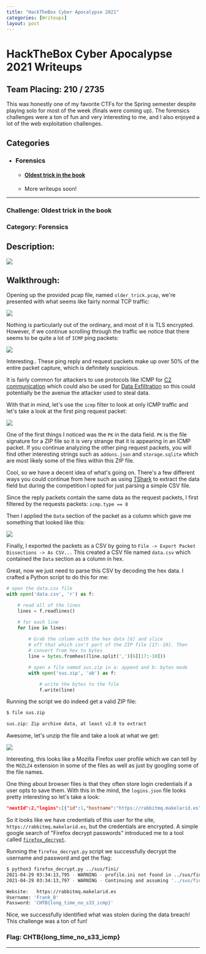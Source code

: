 ```yaml
---
title: "HackTheBox Cyber Apocalypse 2021"
categories: [Writeups]
layout: post 
---
```


# HackTheBox Cyber Apocalypse 2021 Writeups

## Team Placing: 210 / 2735

This was honestly one of my favorite CTFs for the Spring semester despite playing solo for most of the week (finals were coming up). The forensics challenges were a ton of fun and very interesting to me, and I also enjoyed a lot of the web exploitation challenges.

## Categories
* ### Forensics
    * #### [Oldest trick in the book](#challenge-oldest-trick-in-the-book)
    * More writeups soon!

-------------------------------------------------------------------------------

### Challenge: Oldest trick in the book
### Category: Forensics

## Description:

![](/assets/img/writeups/HTBCyberApocalypse2021/Oldest%20trick%20in%20the%20book%20Writeup.001.png)

## Walkthrough:

Opening up the provided pcap file, named `older_trick.pcap`, we're presented with what seems like fairly normal TCP traffic:

![](/assets/img/writeups/HTBCyberApocalypse2021/Oldest%20trick%20in%20the%20book%20Writeup.002.png)

Nothing is particularly out of the ordinary, and most of it is TLS encrypted. However, if we continue scrolling through the traffic we notice that there seems to be quite a lot of `ICMP` ping packets:

![](/assets/img/writeups/HTBCyberApocalypse2021/Oldest%20trick%20in%20the%20book%20Writeup.003.png)

Interesting.. These ping reply and request packets make up over 50% of the entire packet capture, which is definitely suspicious.

It is fairly common for attackers to use protocols like ICMP for [C2 communication](https://attack.mitre.org/techniques/T1095/) which could also be used for [Data Exfiltration](https://attack.mitre.org/techniques/T1041/) so this could potentially be the avenue the attacker used to steal data. 

With that in mind, let's use the `icmp` filter to look at only ICMP traffic and let's take a look at the first ping request packet:

![](/assets/img/writeups/HTBCyberApocalypse2021/Oldest%20trick%20in%20the%20book%20Writeup.004.png)

One of the first things I noticed was the `PK` in the data field. `PK` is the file signature for a ZIP file so it is very strange that it is appearing in an ICMP packet. If you continue analyzing the other ping request packets, you will find other interesting strings such as `addons.json` and `storage.sqlite` which are most likely some of the files within this ZIP file.

Cool, so we have a decent idea of what's going on. There's a few different ways you could continue from here such as using [TShark](https://www.wireshark.org/docs/man-pages/tshark.html) to extract the data field but during the competition I opted for just parsing a simple CSV file. 

Since the reply packets contain the same data as the request packets, I first filtered by the requests packets: `icmp.type == 8`

Then I applied the `Data` section of the packet as a column which gave me something that looked like this:

![](/assets/img/writeups/HTBCyberApocalypse2021/Oldest%20trick%20in%20the%20book%20Writeup.005.png)

Finally, I exported the packets as a CSV by going to `File -> Export Packet Dissections -> As CSV...` This created a CSV file named `data.csv` which contained the `Data` section as a column in hex.

Great, now we just need to parse this CSV by decoding the hex data. I crafted a Python script to do this for me:

```python
# open the data.csv file
with open('data.csv', 'r') as f:

    # read all of the lines
    lines = f.readlines()

    # for each line
    for line in lines:
        
        # Grab the column with the hex data [6] and slice
        # off that which isn't part of the ZIP file [17:-10]. Then
        # convert from hex to bytes
        line = bytes.fromhex((line.split(',')[6][17:-10]))

        # open a file named sus.zip in a: append and b: bytes mode
        with open('sus.zip', 'ab') as f:

            # write the bytes to the file
            f.write(line)
```

Running the script we do indeed get a valid ZIP file:

```bash
$ file sus.zip

sus.zip: Zip archive data, at least v2.0 to extract
```

Awesome, let's unzip the file and take a look at what we get:

![](/assets/img/writeups/HTBCyberApocalypse2021/Oldest%20trick%20in%20the%20book%20Writeup.006.png)

Interesting, this looks like a Mozilla Firefox user profile which we can tell by the `MOZLZ4` extension in some of the files as well as just by googling some of the file names.

One thing about browser files is that they often store login credentials if a user opts to save them. With this in the mind, the `logins.json` file looks pretty interesting so let's take a look:

```json
"nextId":2,"logins":[{"id":1,"hostname":"https://rabbitmq.makelarid.es","httpRealm":null,"formSubmitURL":"https://rabbitmq.makelarid.es","usernameField":"username","passwordField":"password","encryptedUsername":"MDIEEPgAAAAAAAAAAAAAAAAAAAEwFAYIKoZIhvcNAwcECMeab8LuajLlBAixWaWDdSvdNg==","encryptedPassword":"MEoEEPgAAAAAAAAAAAAAAAAAAAEwFAYIKoZIhvcNAwcECGKAhjI0M93wBCDzNVgOAQ9Qn77aRp791mOjsyTjoAINAym/9+wmwdI/hQ==","guid":"{aed76f86-ae6a-4ef5-b413-be3769875b0f}","encType":1,"timeCreated":1618368893810,"timeLastUsed":1618368893810,"timePasswordChanged":1618368893810,"timesUsed":1}],"potentiallyVulnerablePasswords":[],"dismissedBreachAlertsByLoginGUID":{},"version":3}
```

So it looks like we have credentials of this user for the site, `https://rabbitmq.makelarid.es`, but the credentials are encrypted. A simple google search of "Firefox decrypt passwords" introduced me to a tool called [`firefox_decrypt`](https://github.com/unode/firefox_decrypt).

Running the `firefox_decrypt.py` script we successfully decrypt the username and password and get the flag:

```bash
$ python3 firefox_decrypt.py ../sus/fini/
2021-04-29 03:34:13,795 - WARNING - profile.ini not found in ../sus/fini/
2021-04-29 03:34:13,797 - WARNING - Continuing and assuming '../sus/fini/' is a profile location

Website:   https://rabbitmq.makelarid.es
Username: 'Frank_B'
Password: 'CHTB{long_time_no_s33_icmp}'
```

Nice, we successfully identified what was stolen during the data breach! This challenge was a ton of fun!

### Flag: CHTB{long_time_no_s33_icmp}

----------------------------------------------------------------------------------